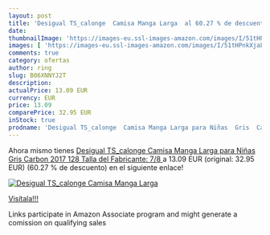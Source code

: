 ```yaml
---
layout: post
title: 'Desigual TS_calonge  Camisa Manga Larga  al 60.27 % de descuento'
date: 
thumbnailImage: 'https://images-eu.ssl-images-amazon.com/images/I/51tHPnkXjaL._SL200_.jpg'
images: [ 'https://images-eu.ssl-images-amazon.com/images/I/51tHPnkXjaL._SL200_.jpg' ]
comments: true
category: ofertas
author: ring
slug: B06XNNYJ2T
description:
actualPrice: 13.09 EUR
currency: EUR
price: 13.09
comparePrice: 32.95 EUR
inStock: true
prodname: 'Desigual TS_calonge  Camisa Manga Larga para Niñas  Gris  Carbon 2017  128  Talla del Fabricante: 7/8 '
---
```


Ahora mismo tienes [Desigual TS_calonge  Camisa Manga Larga para Niñas  Gris  Carbon 2017  128  Talla del Fabricante: 7/8 ](https://www.amazon.es/dp/B06XNNYJ2T/?tag=tolees-21) a 13.09 EUR (original: 32.95 EUR) (60.27 %  de descuento) en el siguiente enlace!

[![Desigual TS_calonge  Camisa Manga Larga ](https://images-eu.ssl-images-amazon.com/images/I/51tHPnkXjaL._SL200_.jpg)](https://www.amazon.es/dp/B06XNNYJ2T/?tag=tolees-21)

[Visítala!!!](https://www.amazon.es/dp/B06XNNYJ2T/?tag=tolees-21)

Links participate in Amazon Associate program and might generate a comission on qualifying sales
